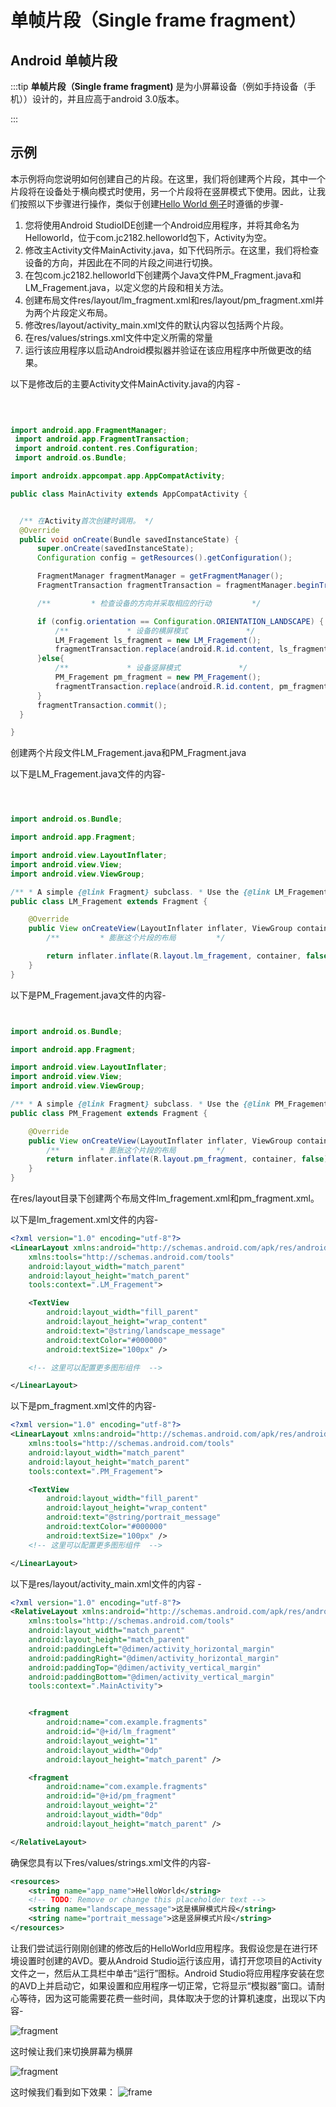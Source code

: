 # 单帧片段（Single frame fragment）

## Android 单帧片段
  
:::tip
 **单帧片段（Single frame fragment)** 是为小屏幕设备（例如手持设备（手机））设计的，并且应高于android 3.0版本。
  
:::
  
## 示例
  
  本示例将向您说明如何创建自己的片段。在这里，我们将创建两个片段，其中一个片段将在设备处于横向模式时使用，另一个片段将在竖屏模式下使用。因此，让我们按照以下步骤进行操作，类似于创建[Hello World 例子](https://www.jc2182.com/andriod/android-hello-world.html)时遵循的步骤-
  
  1. 您将使用Android StudioIDE创建一个Android应用程序，并将其命名为Helloworld，位于com.jc2182.helloworld包下，Activity为空。
  2. 修改主Activity文件MainActivity.java，如下代码所示。在这里，我们将检查设备的方向，并因此在不同的片段之间进行切换。
  3. 在包com.jc2182.helloworld下创建两个Java文件PM_Fragment.java和LM_Fragement.java，以定义您的片段和相关方法。
  4. 创建布局文件res/layout/lm_fragment.xml和res/layout/pm_fragment.xml并为两个片段定义布局。
  5. 修改res/layout/activity_main.xml文件的默认内容以包括两个片段。
  6. 在res/values/strings.xml文件中定义所需的常量
  7. 运行该应用程序以启动Android模拟器并验证在该应用程序中所做更改的结果。
  
  以下是修改后的主要Activity文件MainActivity.java的内容 -
  
```java
  
  

import android.app.FragmentManager;
 import android.app.FragmentTransaction;
 import android.content.res.Configuration;
 import android.os.Bundle;

import androidx.appcompat.app.AppCompatActivity;

public class MainActivity extends AppCompatActivity {


  /** 在Activity首次创建时调用。 */
  @Override
  public void onCreate(Bundle savedInstanceState) {
      super.onCreate(savedInstanceState);
      Configuration config = getResources().getConfiguration();

      FragmentManager fragmentManager = getFragmentManager();
      FragmentTransaction fragmentTransaction = fragmentManager.beginTransaction();

      /**         * 检查设备的方向并采取相应的行动         */

      if (config.orientation == Configuration.ORIENTATION_LANDSCAPE) {
          /**             * 设备的横屏模式             */
          LM_Fragement ls_fragment = new LM_Fragement();
          fragmentTransaction.replace(android.R.id.content, ls_fragment);
      }else{
          /**             * 设备竖屏模式             */
          PM_Fragement pm_fragment = new PM_Fragement();
          fragmentTransaction.replace(android.R.id.content, pm_fragment);
      }
      fragmentTransaction.commit();
  }

}

```

创建两个片段文件LM_Fragement.java和PM_Fragment.java

以下是LM_Fragement.java文件的内容-

```java



import android.os.Bundle;

import android.app.Fragment;

import android.view.LayoutInflater;
import android.view.View;
import android.view.ViewGroup;

/** * A simple {@link Fragment} subclass. * Use the {@link LM_Fragement#newInstance} factory method to * create an instance of this fragment. */
public class LM_Fragement extends Fragment {

    @Override
    public View onCreateView(LayoutInflater inflater, ViewGroup container, Bundle savedInstanceState) {
        /**         * 膨胀这个片段的布局         */

        return inflater.inflate(R.layout.lm_fragement, container, false);
    }
}
```

以下是PM_Fragement.java文件的内容-

```java


import android.os.Bundle;

import android.app.Fragment;

import android.view.LayoutInflater;
import android.view.View;
import android.view.ViewGroup; 

/** * A simple {@link Fragment} subclass. * Use the {@link PM_Fragement#newInstance} factory method to * create an instance of this fragment. */
public class PM_Fragement extends Fragment {

    @Override
    public View onCreateView(LayoutInflater inflater, ViewGroup container, Bundle savedInstanceState) {
        /**         * 膨胀这个片段的布局         */
        return inflater.inflate(R.layout.pm_fragment, container, false);
    }
}
```

在res/layout目录下创建两个布局文件lm_fragement.xml和pm_fragment.xml。

以下是lm_fragement.xml文件的内容-

```xml
<?xml version="1.0" encoding="utf-8"?>
<LinearLayout xmlns:android="http://schemas.android.com/apk/res/android"
    xmlns:tools="http://schemas.android.com/tools"
    android:layout_width="match_parent"
    android:layout_height="match_parent"
    tools:context=".LM_Fragement">

    <TextView
        android:layout_width="fill_parent"
        android:layout_height="wrap_content"
        android:text="@string/landscape_message"
        android:textColor="#000000"
        android:textSize="100px" />

    <!-- 这里可以配置更多图形组件  -->

</LinearLayout>
```

以下是pm_fragment.xml文件的内容-

```xml
<?xml version="1.0" encoding="utf-8"?>
<LinearLayout xmlns:android="http://schemas.android.com/apk/res/android"
    xmlns:tools="http://schemas.android.com/tools"
    android:layout_width="match_parent"
    android:layout_height="match_parent"
    tools:context=".PM_Fragement">

    <TextView
        android:layout_width="fill_parent"
        android:layout_height="wrap_content"
        android:text="@string/portrait_message"
        android:textColor="#000000"
        android:textSize="100px" />
    <!-- 这里可以配置更多图形组件  -->

</LinearLayout>
```

以下是res/layout/activity_main.xml文件的内容 -

```xml
<?xml version="1.0" encoding="utf-8"?>
<RelativeLayout xmlns:android="http://schemas.android.com/apk/res/android"
    xmlns:tools="http://schemas.android.com/tools"
    android:layout_width="match_parent"
    android:layout_height="match_parent"
    android:paddingLeft="@dimen/activity_horizontal_margin"
    android:paddingRight="@dimen/activity_horizontal_margin"
    android:paddingTop="@dimen/activity_vertical_margin"
    android:paddingBottom="@dimen/activity_vertical_margin"
    tools:context=".MainActivity">


    <fragment
        android:name="com.example.fragments"
        android:id="@+id/lm_fragment"
        android:layout_weight="1"
        android:layout_width="0dp"
        android:layout_height="match_parent" />

    <fragment
        android:name="com.example.fragments"
        android:id="@+id/pm_fragment"
        android:layout_weight="2"
        android:layout_width="0dp"
        android:layout_height="match_parent" />

</RelativeLayout>
```

确保您具有以下res/values/strings.xml文件的内容-

```xml
<resources>
    <string name="app_name">HelloWorld</string>
    <!-- TODO: Remove or change this placeholder text -->
    <string name="landscape_message">这是横屏模式片段</string>
    <string name="portrait_message">这是竖屏模式片段</string>
</resources>
```

让我们尝试运行刚刚创建的修改后的HelloWorld应用程序。我假设您是在进行环境设置时创建的AVD。要从Android Studio运行该应用，请打开您项目的Activity文件之一，然后从工具栏中单击“运行”图标。Android Studio将应用程序安装在您的AVD上并启动它，如果设置和应用程序一切正常，它将显示“模拟器”窗口。请耐心等待，因为这可能需要花费一些时间，具体取决于您的计算机速度，出现以下内容-

![fragment](https://www.jc2182.com/images/android/singlefragment1.png)

这时候让我们来切换屏幕为横屏

![fragment](https://www.jc2182.com/images/android/singlefragment2.png)

这时候我们看到如下效果：
![frame](https://www.jc2182.com/images/android/singlefragment3.png)

